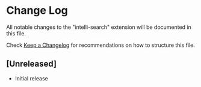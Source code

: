 # Change Log

All notable changes to the "intelli-search" extension will be documented in this file.

Check [Keep a Changelog](http://keepachangelog.com/) for recommendations on how to structure this file.

## [Unreleased]

- Initial release